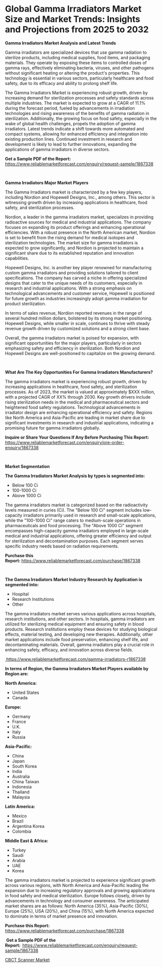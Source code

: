 <p><h1>Global Gamma Irradiators Market Size and Market Trends: Insights and Projections from 2025 to 2032</h1></p><p><strong>Gamma Irradiators Market Analysis and Latest Trends</strong></p>
<p><p>Gamma irradiators are specialized devices that use gamma radiation to sterilize products, including medical supplies, food items, and packaging materials. They operate by exposing these items to controlled doses of gamma rays, effectively eliminating bacteria, viruses, and other pathogens without significant heating or altering the product's properties. This technology is essential in various sectors, particularly healthcare and food safety, due to its efficacy and ability to prolong shelf life.</p><p>The Gamma Irradiators Market is experiencing robust growth, driven by increasing demand for sterilization processes and safety standards across multiple industries. The market is expected to grow at a CAGR of 11.1% during the forecast period, fueled by advancements in irradiation technologies and rising awareness of the benefits of gamma radiation in sterilization. Additionally, the growing focus on food safety, especially in the wake of global health challenges, propels the adoption of gamma irradiators. Latest trends indicate a shift towards more automated and compact systems, allowing for enhanced efficiency and integration into existing production lines. Continued investment in research and development is likely to lead to further innovations, expanding the applications of gamma irradiators in diverse sectors.</p></p>
<p><strong>Get a Sample PDF of the Report:&nbsp;</strong> <a href="https://www.reliablemarketforecast.com/enquiry/request-sample/1867338?utm_campaign=2716&utm_medium=2&utm_source=Github&utm_content=ia&utm_term=04032025&utm_id=gamma-irradiators">https://www.reliablemarketforecast.com/enquiry/request-sample/1867338</a></p>
<p>&nbsp;</p>
<p><strong>Gamma Irradiators Major Market Players</strong></p>
<p><p>The Gamma Irradiators market is characterized by a few key players, including Nordion and Hopewell Designs, Inc., among others. This sector is witnessing growth driven by increasing applications in healthcare, food safety, and sterilization processes.</p><p>Nordion, a leader in the gamma irradiators market, specializes in providing radioactive sources for medical and industrial applications. The company focuses on expanding its product offerings and enhancing operational efficiencies. With a robust presence in the North American market, Nordion is set to benefit from the rising demand for medical isotopes and sterilization technologies. The market size for gamma irradiators is expected to grow significantly, and Nordion is projected to maintain a significant share due to its established reputation and innovation capabilities.</p><p>Hopewell Designs, Inc. is another key player renowned for manufacturing custom gamma irradiators and providing solutions tailored to client specifications. The company has carved a niche in offering specialized designs that cater to the unique needs of its customers, especially in research and industrial applications. With a strong emphasis on technological advancements and customer service, Hopewell is positioned for future growth as industries increasingly adopt gamma irradiation for product sterilization.</p><p>In terms of sales revenue, Nordion reported revenues in the range of several hundred million dollars, bolstered by its strong market positioning. Hopewell Designs, while smaller in scale, continues to thrive with steady revenue growth driven by customized solutions and a strong client base.</p><p>Overall, the gamma irradiators market is poised for expansion, with significant opportunities for the major players, particularly in sectors emphasizing safety and efficiency in sterilization. Both Nordion and Hopewell Designs are well-positioned to capitalize on the growing demand.</p></p>
<p>&nbsp;</p>
<p><strong>What Are The Key Opportunities For Gamma Irradiators Manufacturers?</strong></p>
<p><p>The gamma irradiators market is experiencing robust growth, driven by increasing applications in healthcare, food safety, and sterilization processes. As of 2023, the market is valued at approximately $XXX million, with a projected CAGR of XX% through 2030. Key growth drivers include rising sterilization needs in the medical and pharmaceutical sectors and heightened food safety regulations. Technological advancements in irradiator design are enhancing operational efficiency and safety. Regions like North America and Asia-Pacific are leading in market share due to significant investments in research and industrial applications, indicating a promising future for gamma irradiators globally.</p></p>
<p><strong>Inquire or Share Your Questions If Any Before Purchasing This Report:</strong> <a href="https://www.reliablemarketforecast.com/enquiry/pre-order-enquiry/1867338?utm_campaign=2716&utm_medium=2&utm_source=Github&utm_content=ia&utm_term=04032025&utm_id=gamma-irradiators">https://www.reliablemarketforecast.com/enquiry/pre-order-enquiry/1867338</a></p>
<p>&nbsp;</p>
<p><strong>Market Segmentation</strong></p>
<p><strong>The Gamma Irradiators Market Analysis by types is segmented into:</strong></p>
<p><ul><li>Below 100 Ci</li><li>100-1000 Ci</li><li>Above 1000 Ci</li></ul></p>
<p><p>The gamma irradiators market is categorized based on the radioactivity levels measured in curies (Ci). The "Below 100 Ci" segment includes low-capacity irradiators primarily used in research and small-scale applications, while the "100-1000 Ci" range caters to medium-scale operations in pharmaceuticals and food processing. The "Above 1000 Ci" segment encompasses high-capacity gamma irradiators employed in large-scale medical and industrial applications, offering greater efficiency and output for sterilization and decontamination purposes. Each segment serves specific industry needs based on radiation requirements.</p></p>
<p><strong>Purchase this Report:&nbsp;</strong><a href="https://www.reliablemarketforecast.com/purchase/1867338?utm_campaign=2716&utm_medium=2&utm_source=Github&utm_content=ia&utm_term=04032025&utm_id=gamma-irradiators">https://www.reliablemarketforecast.com/purchase/1867338</a></p>
<p>&nbsp;</p>
<p><strong>The Gamma Irradiators Market Industry Research by Application is segmented into:</strong></p>
<p><ul><li>Hospital</li><li>Research Institutions</li><li>Other</li></ul></p>
<p><p>The gamma irradiators market serves various applications across hospitals, research institutions, and other sectors. In hospitals, gamma irradiators are utilized for sterilizing medical equipment and ensuring safety in blood products. Research institutions employ these devices for studying biological effects, material testing, and developing new therapies. Additionally, other market applications include food preservation, enhancing shelf life, and decontaminating materials. Overall, gamma irradiators play a crucial role in enhancing safety, efficacy, and innovation across diverse fields.</p></p>
<p><a href="https://www.reliablemarketforecast.com/gamma-irradiators-r1867338?utm_campaign=2716&utm_medium=2&utm_source=Github&utm_content=ia&utm_term=04032025&utm_id=gamma-irradiators">&nbsp;https://www.reliablemarketforecast.com/gamma-irradiators-r1867338</a></p>
<p><strong>In terms of Region, the Gamma Irradiators Market Players available by Region are:</strong></p>
<p>
    <p> <strong> North America: </strong>
        <ul>
            <li>United States</li>
            <li>Canada</li>
        </ul>
        </p> 
    <p> <strong> Europe: </strong>
        <ul>
            <li>Germany</li>
            <li>France</li>
            <li>U.K.</li>
            <li>Italy</li>
            <li>Russia</li>
        </ul>
        </p> 
    <p> <strong> Asia-Pacific: </strong>
        <ul>
            <li>China</li>
            <li>Japan</li>
            <li>South Korea</li>
            <li>India</li>
            <li>Australia</li>
            <li>China Taiwan</li>
            <li>Indonesia</li>
            <li>Thailand</li>
            <li>Malaysia</li>
        </ul>
        </p> 
    <p> <strong> Latin America: </strong>
        <ul>
            <li>Mexico</li>
            <li>Brazil</li>
            <li>Argentina Korea</li>
            <li>Colombia</li>
        </ul>
        </p> 
    <p> <strong> Middle East & Africa: </strong>
        <ul>
            <li>Turkey</li>
            <li>Saudi</li>
            <li>Arabia</li>
            <li>UAE</li>
            <li>Korea</li>
        </ul>
    </p>
    </p>
<p><p>The gamma irradiators market is projected to experience significant growth across various regions, with North America and Asia-Pacific leading the expansion due to increasing regulatory approvals and growing applications in food safety and medical sterilization. Europe follows closely, driven by advancements in technology and consumer awareness. The anticipated market shares are as follows: North America (35%), Asia-Pacific (30%), Europe (25%), USA (20%), and China (15%), with North America expected to dominate in terms of market presence and innovation.</p></p>
<p><strong>Purchase this Report: </strong><a href="https://www.reliablemarketforecast.com/purchase/1867338?utm_campaign=2716&utm_medium=2&utm_source=Github&utm_content=ia&utm_term=04032025&utm_id=gamma-irradiators">https://www.reliablemarketforecast.com/purchase/1867338</a></p>
<p>&nbsp;<strong>Get a Sample PDF of the Report:&nbsp;&nbsp;</strong><a href="https://www.reliablemarketforecast.com/enquiry/request-sample/1867338?utm_campaign=2716&utm_medium=2&utm_source=Github&utm_content=ia&utm_term=04032025&utm_id=gamma-irradiators">https://www.reliablemarketforecast.com/enquiry/request-sample/1867338</a></p>
<p><strong></strong></p>
<p><p><a href="https://github.com/klaassenmackenzie6/Market-Research-Report-List-1/blob/main/cbct-scanner-market.md?utm_campaign=2716&utm_medium=2&utm_source=Github&utm_content=ia&utm_term=04032025&utm_id=gamma-irradiators">CBCT Scanner Market</a></p></p>